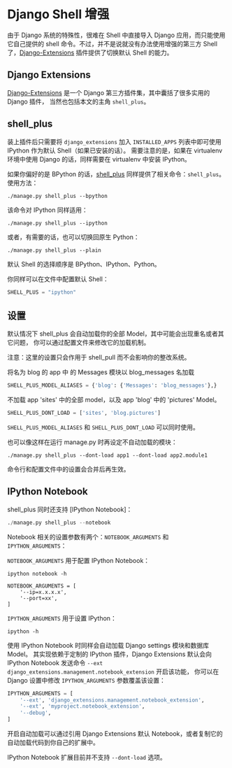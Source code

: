 # Django Shell 增强

由于 Django 系统的特殊性，很难在 Shell 中直接导入 Django 应用，而只能使用它自己提供的
shell 命令。不过，并不是说就没有办法使用增强的第三方 Shell 了，[Django-Extensions]
插件提供了切换默认 Shell 的能力。


## Django Extensions

[Django-Extensions] 是一个 Django 第三方插件集，其中囊括了很多实用的 Django 插件，
当然也包括本文的主角 ``shell_plus``。


## shell_plus

装上插件后只需要将 ``django_extensions`` 加入 ``INSTALLED_APPS`` 列表中即可使用
IPython 作为默认 Shell（如果已安装的话）。
需要注意的是，如果在 virtualenv 环境中使用 Django 的话，同样需要在 virtualenv 中安装 IPython。

如果你偏好的是 BPython 的话，[shell_plus] 同样提供了相关命令：``shell_plus``。使用方法：

```shell
./manage.py shell_plus --bpython
```

该命令对 IPython 同样适用：

```shell
./manage.py shell_plus --ipython
```

或者，有需要的话，也可以切换回原生 Python：

```shell
./manage.py shell_plus --plain
```

默认 Shell 的选择顺序是 BPython、IPython、Python。

你同样可以在文件中配置默认 Shell：

```python
SHELL_PLUS = "ipython"
```


## 设置

默认情况下 shell_plus 会自动加载你的全部 Model，其中可能会出现重名或者其它问题，
你可以通过配置文件来修改它的加载机制。

注意：这里的设置只会作用于 shell_pull 而不会影响你的整改系统。

将名为 blog 的 app 中 的 Messages 模块以 blog_messages 名加载
```python
SHELL_PLUS_MODEL_ALIASES = {'blog': {'Messages': 'blog_messages'},}
```

不加载 app 'sites' 中的全部 model，以及 app 'blog' 中的 'pictures' Model。

```python
SHELL_PLUS_DONT_LOAD = ['sites', 'blog.pictures']
```

``SHELL_PLUS_MODEL_ALIASES`` 和 ``SHELL_PLUS_DONT_LOAD`` 可以同时使用。

也可以像这样在运行 manage.py 时再设定不自动加载的模块：

```shell
./manage.py shell_plus --dont-load app1 --dont-load app2.module1
```

命令行和配置文件中的设置会合并后再生效。

## IPython Notebook

shell_plus 同时还支持 [IPython Notebook]：

```python
./manage.py shell_plus --notebook
```

Notebook 相关的设置参数有两个：``NOTEBOOK_ARGUMENTS`` 和 ``IPYTHON_ARGUMENTS``：


``NOTEBOOK_ARGUMENTS`` 用于配置 IPython Notebook：

```shell
ipython notebook -h
```

```pyton
NOTEBOOK_ARGUMENTS = [
    '--ip=x.x.x.x',
    '--port=xx',
]
```

``IPYTHON_ARGUMENTS`` 用于设置 IPython：

```shell
ipython -h
```

使用 IPython Notebook 时同样会自动加载 Django settings 模块和数据库 Model。
其实现依赖于定制的 IPython 插件，Django Extensions 默认会向 IPython Notebook 发送命令
``--ext django_extensions.management.notebook_extension`` 开启该功能，
你可以在 Django 设置中修改 ``IPYTHON_ARGUMENTS`` 参数覆盖该设置：

```python
IPYTHON_ARGUMENTS = [
    '--ext', 'django_extensions.management.notebook_extension',
    '--ext', 'myproject.notebook_extension',
    '--debug',
]
```

开启自动加载可以通过引用 Django Extensions 默认 Notebook，或者复制它的自动加载代码到你自己的扩展中。

IPython Notebook 扩展目前并不支持 ``--dont-load`` 选项。


[Django-Extensions]: http://django-extensions.readthedocs.org/
[shell_plus]: http://django-extensions.readthedocs.org/en/latest/shell_plus.html#interactive-python-shells

